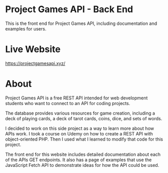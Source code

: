 # Project Games API - Back End
This is the front end for Project Games API, including documentation and examples for users.

# Live Website
https://projectgamesapi.xyz/

# About
Project Games API  is a free REST API intended for web development students who want to connect to an API for coding projects. 

The database provides various resources for game creation, including a deck of playing cards, a deck of tarot cards, coins, dice, and sets of words.

I decided to work on this side project as a way to learn more about how APIs work. I took a course on Udemy on how to create a REST API with object-oriented PHP. 
Then I used what I learned to modify that code for this project.

The front end for this website includes detailed documentation about each of the APIs GET endpoints. It also has a page of examples that use the JavaScript Fetch API to demonstrate ideas for how the API could be used.
